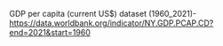 GDP per capita (current US$) dataset (1960_2021)- https://data.worldbank.org/indicator/NY.GDP.PCAP.CD?end=2021&start=1960 
